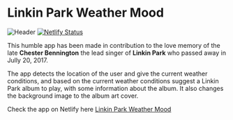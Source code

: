 # Linkin Park Weather Mood

![Header](https://raw.githubusercontent.com/JalalHabeeb/weather-mood/main/linkin-park.JPG "Linkin Park Weather Mood")
[![Netlify Status](https://api.netlify.com/api/v1/badges/d295122e-5a68-4114-8fa7-f23b595fe079/deploy-status)](https://app.netlify.com/sites/linkin-park-weather-mood/deploys)

This humble app has been made in contribution to the love memory of the late **Chester Bennington** the lead singer of **Linkin Park** who passed away in Jully 20, 2017.

The app detects the location of the user and give the current weather conditions, and based on the current weather conditions suggest a Linkin Park album to play, with some information about the album. It also changes the background image to the album art cover.

Check the app on Netlify here [Linkin Park Weather Mood](https://linkin-park-weather-mood.netlify.app)
